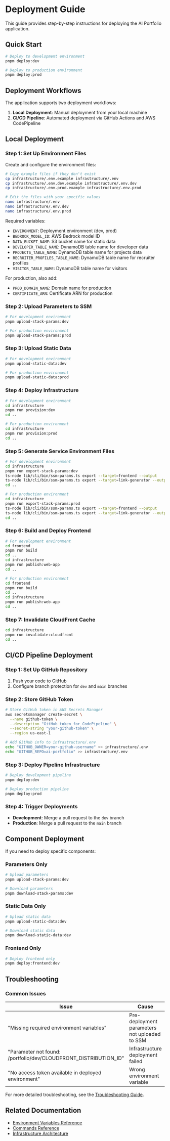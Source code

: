 # Deployment Guide

This guide provides step-by-step instructions for deploying the AI Portfolio application.

## Quick Start

```bash
# Deploy to development environment
pnpm deploy:dev

# Deploy to production environment
pnpm deploy:prod
```

## Deployment Workflows

The application supports two deployment workflows:

1. **Local Deployment**: Manual deployment from your local machine
2. **CI/CD Pipeline**: Automated deployment via GitHub Actions and AWS CodePipeline

## Local Deployment

### Step 1: Set Up Environment Files

Create and configure the environment files:

```bash
# Copy example files if they don't exist
cp infrastructure/.env.example infrastructure/.env
cp infrastructure/.env.dev.example infrastructure/.env.dev
cp infrastructure/.env.prod.example infrastructure/.env.prod

# Edit the files with your specific values
nano infrastructure/.env
nano infrastructure/.env.dev
nano infrastructure/.env.prod
```

Required variables:

- `ENVIRONMENT`: Deployment environment (dev, prod)
- `BEDROCK_MODEL_ID`: AWS Bedrock model ID
- `DATA_BUCKET_NAME`: S3 bucket name for static data
- `DEVELOPER_TABLE_NAME`: DynamoDB table name for developer data
- `PROJECTS_TABLE_NAME`: DynamoDB table name for projects data
- `RECRUITER_PROFILES_TABLE_NAME`: DynamoDB table name for recruiter profiles
- `VISITOR_TABLE_NAME`: DynamoDB table name for visitors

For production, also add:

- `PROD_DOMAIN_NAME`: Domain name for production
- `CERTIFICATE_ARN`: Certificate ARN for production

### Step 2: Upload Parameters to SSM

```bash
# For development environment
pnpm upload-stack-params:dev

# For production environment
pnpm upload-stack-params:prod
```

### Step 3: Upload Static Data

```bash
# For development environment
pnpm upload-static-data:dev

# For production environment
pnpm upload-static-data:prod
```

### Step 4: Deploy Infrastructure

```bash
# For development environment
cd infrastructure
pnpm run provision:dev
cd ..

# For production environment
cd infrastructure
pnpm run provision:prod
cd ..
```

### Step 5: Generate Service Environment Files

```bash
# For development environment
cd infrastructure
pnpm run export-stack-params:dev
ts-node lib/cli/bin/ssm-params.ts export --target=frontend --output
ts-node lib/cli/bin/ssm-params.ts export --target=link-generator --output
cd ..

# For production environment
cd infrastructure
pnpm run export-stack-params:prod
ts-node lib/cli/bin/ssm-params.ts export --target=frontend --output
ts-node lib/cli/bin/ssm-params.ts export --target=link-generator --output
cd ..
```

### Step 6: Build and Deploy Frontend

```bash
# For development environment
cd frontend
pnpm run build
cd ..
cd infrastructure
pnpm run publish:web-app
cd ..

# For production environment
cd frontend
pnpm run build
cd ..
cd infrastructure
pnpm run publish:web-app
cd ..
```

### Step 7: Invalidate CloudFront Cache

```bash
cd infrastructure
pnpm run invalidate:cloudfront
cd ..
```

## CI/CD Pipeline Deployment

### Step 1: Set Up GitHub Repository

1. Push your code to GitHub
2. Configure branch protection for `dev` and `main` branches

### Step 2: Store GitHub Token

```bash
# Store GitHub token in AWS Secrets Manager
aws secretsmanager create-secret \
  --name github-token \
  --description "GitHub token for CodePipeline" \
  --secret-string "your-github-token" \
  --region us-east-1

# Add GitHub info to infrastructure/.env
echo "GITHUB_OWNER=your-github-username" >> infrastructure/.env
echo "GITHUB_REPO=ai-portfolio" >> infrastructure/.env
```

### Step 3: Deploy Pipeline Infrastructure

```bash
# Deploy development pipeline
pnpm deploy:dev

# Deploy production pipeline
pnpm deploy:prod
```

### Step 4: Trigger Deployments

- **Development**: Merge a pull request to the `dev` branch
- **Production**: Merge a pull request to the `main` branch

## Component Deployment

If you need to deploy specific components:

### Parameters Only

```bash
# Upload parameters
pnpm upload-stack-params:dev

# Download parameters
pnpm download-stack-params:dev
```

### Static Data Only

```bash
# Upload static data
pnpm upload-static-data:dev

# Download static data
pnpm download-static-data:dev
```

### Frontend Only

```bash
# Deploy frontend only
pnpm deploy:frontend:dev
```

## Troubleshooting

### Common Issues

| Issue                                                            | Cause                                         | Solution                              |
| ---------------------------------------------------------------- | --------------------------------------------- | ------------------------------------- |
| "Missing required environment variables"                         | Pre-deployment parameters not uploaded to SSM | Run `pnpm upload-stack-params:dev`    |
| "Parameter not found: /portfolio/dev/CLOUDFRONT_DISTRIBUTION_ID" | Infrastructure deployment failed              | Re-deploy infrastructure              |
| "No access token available in deployed environment"              | Wrong environment variable                    | Check `NEXT_PUBLIC_ENVIRONMENT` value |

For more detailed troubleshooting, see the [Troubleshooting Guide](troubleshooting.md).

## Related Documentation

- [Environment Variables Reference](../reference/environment-variables.md)
- [Commands Reference](../reference/commands.md)
- [Infrastructure Architecture](../architecture/infrastructure/overview.md)
